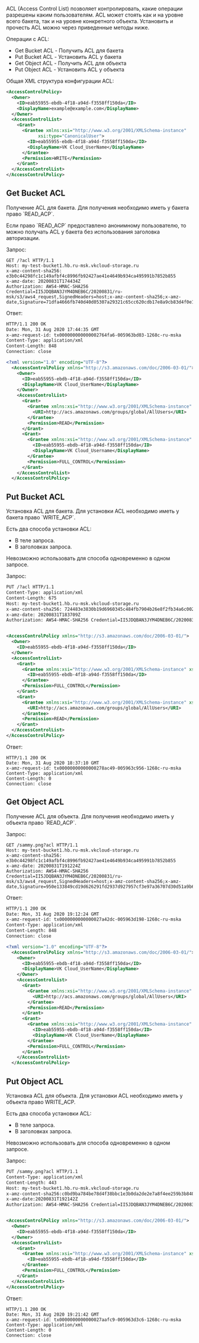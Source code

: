 ACL (Access Control List) позволяет контролировать, какие операции разрешены каким пользователям. ACL может стоять как и на уровне всего бакета, так и на уровне конкретного объекта. Установить и прочесть ACL можно через приведенные методы ниже.

Операции с ACL:

- Get Bucket ACL - Получить ACL для бакета
- Put Bucket ACL - Установить ACL у бакета
- Get Object ACL - Получить ACL для объекта
- Put Object ACL - Установить ACL у объекта

Общая XML структура конфигурации ACL:

```xml
<AccessControlPolicy>
  <Owner>
    <ID>eab55955-ebdb-4f18-a94d-f3558ff150da</ID>
    <DisplayName>example@example.com</DisplayName>
  </Owner>
  <AccessControlList>
    <Grant>
      <Grantee xmlns:xsi="http://www.w3.org/2001/XMLSchema-instance"
            xsi:type="CanonicalUser">
        <ID>eab55955-ebdb-4f18-a94d-f3558ff150da</ID>
        <DisplayName>VK Cloud_UserName</DisplayName>
      </Grantee>
      <Permission>WRITE</Permission>
    </Grant>
  </AccessControlList>
</AccessControlPolicy>
```

## Get Bucket ACL

Получение ACL для бакета. Для получения необходимо иметь у бакета право \`READ_ACP\`.

Если право \`READ_ACP\` предоставлено анонимному пользователю, то можно получать ACL у бакета без использования заголовка авторизации.

Запрос:

```http
GET /?acl HTTP/1.1
Host: my-test-bucket1.hb.ru-msk.vkcloud-storage.ru
x-amz-content-sha256: e3b0c44298fc1c149afbf4c8996fb92427ae41e4649b934ca495991b7852b855
x-amz-date: 20200831T174434Z
Authorization: AWS4-HMAC-SHA256 Credential=II5JDQBAN3JYM4DNEB6C/20200831/ru-msk/s3/aws4_request,SignedHeaders=host;x-amz-content-sha256;x-amz-date,Signature=71dfa4666fb740d40d05307a29321c65cc620cdb17e8a9cb83d4f0e1b1b9d236
```

Ответ:

```xml
HTTP/1.1 200 OK
Date: Mon, 31 Aug 2020 17:44:35 GMT
x-amz-request-id: tx000000000000002764fa6-005963bd03-1268c-ru-mska
Content-Type: application/xml
Content-Length: 848
Connection: close

<?xml version="1.0" encoding="UTF-8"?>
  <AccessControlPolicy xmlns="http://s3.amazonaws.com/doc/2006-03-01/">
    <Owner>
      <ID>eab55955-ebdb-4f18-a94d-f3558ff150da</ID>
      <DisplayName>VK Cloud_UserName</DisplayName>
    </Owner>
    <AccessControlList>
      <Grant>
        <Grantee xmlns:xsi="http://www.w3.org/2001/XMLSchema-instance" xsi:type="Group">
          <URI>http://acs.amazonaws.com/groups/global/AllUsers</URI>
        </Grantee>
        <Permission>READ</Permission>
      </Grant>
      <Grant>
        <Grantee xmlns:xsi="http://www.w3.org/2001/XMLSchema-instance" xsi:type="CanonicalUser">
          <ID>eab55955-ebdb-4f18-a94d-f3558ff150da</ID>
          <DisplayName>VK Cloud_Username</DisplayName>
        </Grantee>
        <Permission>FULL_CONTROL</Permission>
      </Grant>
    </AccessControlList>
  </AccessControlPolicy>
```

## Put Bucket ACL

Установка ACL для бакета. Для установки ACL необходимо иметь у бакета право \`WRITE_ACP\`.

Есть два способа установки ACL:

- В теле запроса.
- В заголовках запроса.

Невозможно использовать для способа одновременно в одном запросе.

Запрос:

```xml
PUT /?acl HTTP/1.1
Content-Type: application/xml
Content-Length: 675
Host: my-test-bucket1.hb.ru-msk.vkcloud-storage.ru
x-amz-content-sha256: 724483e3830b19d6960345c484fb7904b26e8f2fb34a6c002fa779353b68c8d8
x-amz-date: 20200831T183709Z
Authorization: AWS4-HMAC-SHA256 Credential=II5JDQBAN3JYM4DNEB6C/20200831/ru-msk/s3/aws4_request,SignedHeaders=content-type;host;x-amz-content-sha256;x-amz-date,Signature=1cf3f7771a4086375e5b6597026db6d55d84fbc86e3c3a86ec420ea9123e3163


<AccessControlPolicy xmlns="http://s3.amazonaws.com/doc/2006-03-01/">
  <Owner>
    <ID>eab55955-ebdb-4f18-a94d-f3558ff150da</ID>
  </Owner>
  <AccessControlList>
    <Grant>
      <Grantee xmlns:xsi="http://www.w3.org/2001/XMLSchema-instance" xsi:type="CanonicalUser">
        <ID>eab55955-ebdb-4f18-a94d-f3558ff150da</ID>
      </Grantee>
      <Permission>FULL_CONTROL</Permission>
    </Grant>
    <Grant>
      <Grantee xmlns:xsi="http://www.w3.org/2001/XMLSchema-instance" xsi:type="Group">
        <URI>http://acs.amazonaws.com/groups/global/AllUsers</URI>
      </Grantee>
      <Permission>READ</Permission>
    </Grant>
  </AccessControlList>
</AccessControlPolicy>
```

Ответ:

```http
HTTP/1.1 200 OK
Date: Mon, 31 Aug 2020 18:37:10 GMT
x-amz-request-id: tx00000000000000278ac49-005963c956-1268c-ru-mska
Content-Type: application/xml
Content-Length: 0
Connection: close
```

## Get Object ACL

Получение ACL для объекта. Для получения необходимо иметь у объекта право \`READ_ACP\`.

Запрос:

```http
GET /sammy.png?acl HTTP/1.1
Host: my-test-bucket1.hb.ru-msk.vkcloud-storage.ru
x-amz-content-sha256: e3b0c44298fc1c149afbf4c8996fb92427ae41e4649b934ca495991b7852b855
x-amz-date: 20200831T191224Z
Authorization: AWS4-HMAC-SHA256 Credential=II5JDQBAN3JYM4DNEB6C/20200831/ru-msk/s3/aws4_request,SignedHeaders=host;x-amz-content-sha256;x-amz-date,Signature=950e133849cd19d626291fd2937d927957cf3e97a36707d30d51a9b61ac08a8e
```

Ответ:

```xml
HTTP/1.1 200 OK
Date: Mon, 31 Aug 2020 19:12:24 GMT
x-amz-request-id: tx0000000000000027a42dc-005963d198-1268c-ru-mska
Content-Type: application/xml
Content-Length: 848
Connection: close

<?xml version="1.0" encoding="UTF-8"?>
  <AccessControlPolicy xmlns="http://s3.amazonaws.com/doc/2006-03-01/">
    <Owner>
      <ID>eab55955-ebdb-4f18-a94d-f3558ff150da</ID>
      <DisplayName>VK Cloud_UserName</DisplayName>
    </Owner>
    <AccessControlList>
      <Grant>
        <Grantee xmlns:xsi="http://www.w3.org/2001/XMLSchema-instance" xsi:type="Group">
          <URI>http://acs.amazonaws.com/groups/global/AllUsers</URI>
        </Grantee>
        <Permission>READ</Permission>
      </Grant>
      <Grant>
        <Grantee xmlns:xsi="http://www.w3.org/2001/XMLSchema-instance" xsi:type="CanonicalUser">
          <ID>eab55955-ebdb-4f18-a94d-f3558ff150da</ID>
          <DisplayName>VK Cloud_UserName</DisplayName>
        </Grantee>
        <Permission>FULL_CONTROL</Permission>
      </Grant>
    </AccessControlList>
  </AccessControlPolicy>
```

## Put Object ACL

Установка ACL для объекта. Для установки ACL необходимо иметь у объекта право WRITE_ACP.

Есть два способа установки ACL:

- В теле запроса.
- В заголовках запроса.

Невозможно использовать для способа одновременно в одном запросе.

Запрос:

```xml
PUT /sammy.png?acl HTTP/1.1
Сontent-Type: application/xml
Content-Length: 443
Host: my-test-bucket1.hb.ru-msk.vkcloud-storage.ru
x-amz-content-sha256:c0bd9ba784be78d4f38bbc1e3b0da2de2e7a8f4ee259b3b840369cf00a78dad2
x-amz-date:20200831T192142Z
Authorization: AWS4-HMAC-SHA256 Credential=II5JDQBAN3JYM4DNEB6C/20200831/ru-msk/s3/aws4_request,SignedHeaders=content-type;host;x-amz-content-sha256;x-amz-date,Signature=dfeeb2386f76b29097adadb35ac15f7d5f244f18cc95f082b0ac6d14ced48b10


<AccessControlPolicy xmlns="http://s3.amazonaws.com/doc/2006-03-01/">
  <Owner>
    <ID>eab55955-ebdb-4f18-a94d-f3558ff150da</ID>
  </Owner>
  <AccessControlList>
    <Grant>
      <Grantee xmlns:xsi="http://www.w3.org/2001/XMLSchema-instance" xsi:type="CanonicalUser">
        <ID>eab55955-ebdb-4f18-a94d-f3558ff150da</ID>
      </Grantee>
      <Permission>FULL_CONTROL</Permission>
    </Grant>
  </AccessControlList>
</AccessControlPolicy>
```

Ответ:

```http
HTTP/1.1 200 OK
Date: Mon, 31 Aug 2020 19:21:42 GMT
x-amz-request-id: tx0000000000000027aafc9-005963d3c6-1268c-ru-mska
Content-Type: application/xml
Content-Length: 0
Connection: close
```
